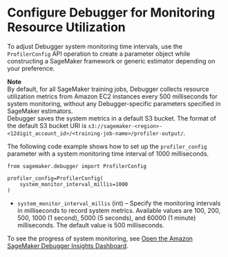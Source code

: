 # Configure Debugger for Monitoring Resource Utilization<a name="debugger-configure-system-monitoring"></a>

To adjust Debugger system monitoring time intervals, use the `ProfilerConfig` API operation to create a parameter object while constructing a SageMaker framework or generic estimator depending on your preference\.

**Note**  
By default, for all SageMaker training jobs, Debugger collects resource utilization metrics from Amazon EC2 instances every 500 milliseconds for system monitoring, without any Debugger\-specific parameters specified in SageMaker estimators\.   
Debugger saves the system metrics in a default S3 bucket\. The format of the default S3 bucket URI is `s3://sagemaker-<region>-<12digit_account_id>/<training-job-name>/profiler-output/`\.

The following code example shows how to set up the `profiler_config` parameter with a system monitoring time interval of 1000 milliseconds\.

```
from sagemaker.debugger import ProfilerConfig

profiler_config=ProfilerConfig(
    system_monitor_interval_millis=1000
)
```
+  `system_monitor_interval_millis` \(int\) – Specify the monitoring intervals in milliseconds to record system metrics\. Available values are 100, 200, 500, 1000 \(1 second\), 5000 \(5 seconds\), and 60000 \(1 minute\) milliseconds\. The default value is 500 milliseconds\.

To see the progress of system monitoring, see [Open the Amazon SageMaker Debugger Insights Dashboard](debugger-on-studio-insights.md)\.